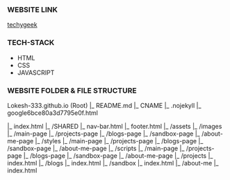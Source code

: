### WEBSITE LINK
[techygeek](https://techygeek.me)

### TECH-STACK 

- HTML
- CSS
- JAVASCRIPT

### WEBSITE FOLDER & FILE STRUCTURE

Lokesh-333.github.io (Root)
|_ README.md
|_ CNAME
|_ .nojekyll
|_ google6bce80a3d7795e0f.html

|_ index.html
|_ /SHARED
    |_ nav-bar.html
    |_ footer.html
|_ /assets
  |_ /images
    |_ /main-page
    |_ /projects-page
    |_ /blogs-page
    |_ /sandbox-page
    |_ /about-me-page
  |_ /styles
    |_ /main-page
    |_ /projects-page
    |_ /blogs-page
    |_ /sandbox-page
    |_ /about-me-page
  |_ /scripts
    |_ /main-page
    |_ /projects-page
    |_ /blogs-page
    |_ /sandbox-page
    |_ /about-me-page
|_ /projects
  |_ index.html
|_ /blogs
  |_ index.html
|_ /sandbox
  |_ index.html
|_ /about-me
  |_ index.html
